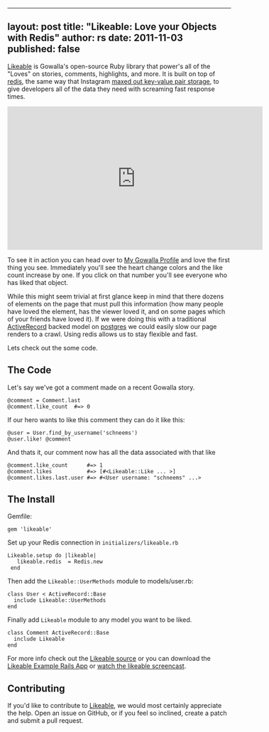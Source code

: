 
---
layout: post
title: "Likeable: Love your Objects with Redis"
author: rs
date: 2011-11-03
published: false
---

[Likeable](http://github.com/gowalla/likeable) is Gowalla's open-source Ruby library that power's all of the "Loves" on stories, comments, highlights, and more. It is built on top of [redis](http://redis.io/),  the same way that Instagram [maxed out key-value pair storage](http://instagram-engineering.tumblr.com/post/12202313862/storing-hundreds-of-millions-of-simple-key-value-pairs), to give developers all of the data they need with screaming fast response times.



<iframe width="575" height="323" src="http://www.youtube.com/embed/iJoMXUQ33Jw?rel=0&amp;hd=1" frameborder="0" allowfullscreen></iframe>


To see it in action you can head over to [My Gowalla Profile](http://gowalla.com/schneems) and love the first thing you see. Immediately you'll see the heart change colors and the like count increase by one. If  you click on that number you'll see everyone who has liked that object.

While this might seem trivial at first glance keep in mind that there dozens of elements on the page that must pull this information (how many people have loved the element, has the viewer loved it, and on some pages which of your friends have loved it). If we were doing this with a traditional [ActiveRecord](http://api.rubyonrails.org/classes/ActiveRecord/Base.html) backed model on [postgres](http://www.postgresql.org/) we could easily slow our page renders to a crawl. Using redis allows us to stay flexible and fast. 

Lets check out the some code.


## The Code

Let's say we've got a comment made on a recent Gowalla story.

    @comment = Comment.last
    @comment.like_count  #=> 0



If our hero wants to like this comment they can do it like this:

    @user = User.find_by_username('schneems')
    @user.like! @comment

And thats it, our comment now has all the data associated with that like

    @comment.like_count      #=> 1
    @comment.likes           #=> [#<Likeable::Like ... >]
    @comment.likes.last.user #=> #<User username: "schneems" ...>



## The Install


Gemfile:

    gem 'likeable'


Set up your Redis connection in `initializers/likeable.rb`


    Likeable.setup do |likeable|
       likeable.redis  = Redis.new
     end



Then add the `Likeable::UserMethods` module to models/user.rb:


    class User < ActiveRecord::Base
      include Likeable::UserMethods
    end



Finally add `Likeable` module to any model you want to be liked.

    class Comment ActiveRecord::Base
      include Likeable
    end


For more info check out the [Likeable source](http://github.com/gowalla/likeable) or you can download the [Likeable Example Rails App](https://github.com/schneems/likeable_example) or [watch the likeable screencast](http://www.youtube.com/watch?v=iJoMXUQ33Jw).

## Contributing

If you'd like to contribute to [Likeable](http://github.com/gowalla/likeable), we would most certainly appreciate the help. Open an issue on GitHub, or if you feel so inclined, create a patch and submit a pull request.